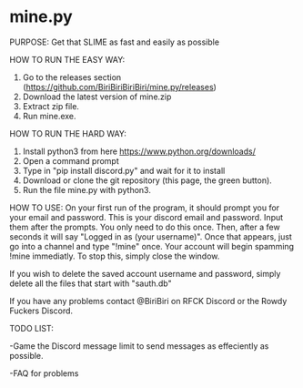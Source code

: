 # mine.py
PURPOSE:
Get that SLIME as fast and easily as possible

HOW TO RUN THE EASY WAY:
1. Go to the releases section (https://github.com/BiriBiriBiriBiri/mine.py/releases)
2. Download the latest version of mine.zip
3. Extract zip file.
4. Run mine.exe.

HOW TO RUN THE HARD WAY:
1. Install python3 from here https://www.python.org/downloads/
2. Open a command prompt
3. Type in "pip install discord.py" and wait for it to install
4. Download or clone the git repository (this page, the green button).
5. Run the file mine.py with python3.

HOW TO USE:
On your first run of the program, it should prompt you for your email and password. This is your discord email and password. Input them after the prompts. You only need to do this once. Then, after a few seconds it will say "Logged in as (your username)". Once that appears, just go into a channel and type "!mine" once. Your account will begin spamming !mine immediatly. To stop this, simply close the window. 
  
If you wish to delete the saved account username and password, simply delete all the files that start with "sauth.db" 

If you have any problems contact @BiriBiri on RFCK Discord or the Rowdy Fuckers Discord.

TODO LIST:

-Game the Discord message limit to send messages as effeciently as possible.

-FAQ for problems
